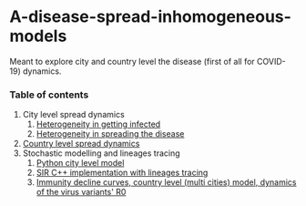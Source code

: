 # A-disease-spread-inhomogeneous-models
Meant to explore city and country level the disease (first of all for COVID-19) dynamics.

### Table of contents
1. City level spread dynamics
   1. [Heterogeneity in getting infected](city_level_spread_dynamics/1_heterogeneity_in_getting_infected.ipynb)
   1. [Heterogeneity in spreading the disease](city_level_spread_dynamics/2_heterogeneity_in_spreading_the_disease.ipynb)
1. [Country level spread dynamics](country_level_spread_dynamics.ipynb)
1. Stochastic modelling and lineages tracing
   1. [Python city level model](Stochastic_modelling_and_lineages_distribution.ipynb)
   1. [SIR C++ implementation with lineages tracing](stochastic_SIR_C%2B%2B_implementation_lineages_tracing.ipynb)
   1. [Immunity decline curves, country level (multi cities) model, dynamics of the virus variants' R0](C%2B%2B_stochastic_implementation_2_extending_functionality.ipynb)

